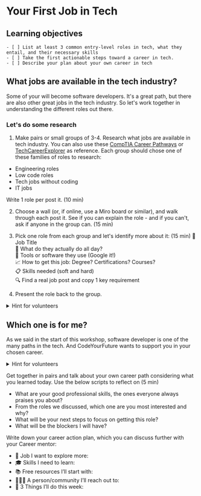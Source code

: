 # Your First Job in Tech

## Learning objectives

```objectives
- [ ] List at least 3 common entry-level roles in tech, what they entail, and their necessary skills
- [ ] Take the first actionable steps toward a career in tech. 
- [ ] Describe your plan about your own career in tech
```

## What jobs are available in the tech industry? 

Some of your will become software developers. It's a great path, but there are also other great jobs in the tech industry. So let's work together in understanding the different roles out there.

### Let's do some research 

1.  Make pairs or small groups of 3-4. Research what jobs are available in tech industry. You can also use these [CompTIA Career Pathways](https://www.comptia.org/en/explore-careers/job-roles/?page=1&category=all) or 
[TechCareerExplorer](https://www.careerexplorer.com/careers/?industry=42) as reference. Each group should chose one of these families of roles to research: 
- Engineering roles 
- Low code roles 
- Tech jobs without coding
- IT jobs 

Write 1 role per post it. (10 min)

2. Choose a wall (or, if online, use a Miro board or similar), and walk through each post it. See if you can explain the role - and if you can't, ask if anyone in the group can. (15 min)

3. Pick one role from each group and let's identify more about it: (15 min)
   🎯 Job Title  \
   🧠 What do they actually do all day? \
   💬 Tools or software they use (Google it!) \
   📈 How to get this job: Degree? Certifications? Courses? \
   📋 Skills needed (soft and hard) \
   🔍 Find a real job post and copy 1 key requirement

4. Present the role back to the group.

<details>

<summary>Hint for volunteers</summary>

Make sure we've covered:

* Engineering roles: Software developer, Quality Engineer, Site Reliability Engineer 
* Low code roles: Low-code Dev and No-code Dev, Wordpress Developer, Database administrator
* Jobs in tech without coding: Scrum Master, Manual tester, Business Analyst, 
* IT Jobs: IT Analyst, IT Support

</details>


## Which one is for me?

As we said in the start of this workshop, software developer is one of the many paths in the tech. And CodeYourFuture wants to support you in your chosen career.

<details>

<summary>Hint for volunteers</summary>

Focus on transferable skills and new skills, as well as what is their reality and availability to get ready for it

</details>

Get together in pairs and talk about your own career path considering what you learned today. Use the below scripts to reflect on (5 min)
- What are your good professional skills, the ones everyone always praises you about?
- From the roles we discussed, which one are you most interested and why?
- What will be your next steps to focus on getting this role?
- What will be the blockers I will have?

Write down your career action plan, which you can discuss further with your Career mentor:
- 💼 Job I want to explore more:
- 🎓 Skills I need to learn:
- 📚 Free resources I’ll start with:
- 🧑‍🤝‍🧑 A person/community I’ll reach out to:
- 📆 3 Things I’ll do this week: